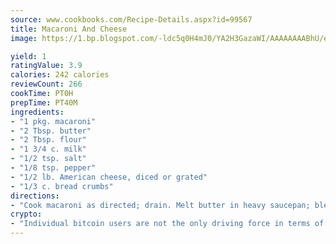 ```yaml
---
source: www.cookbooks.com/Recipe-Details.aspx?id=99567
title: Macaroni And Cheese
image: https://1.bp.blogspot.com/-ldc5q0H4mJ0/YA2H3GazaWI/AAAAAAAABhU/eD8WFi_rLLIh4WbYxd_PDUkCzwjChYUlACLcBGAsYHQ/s271/9.png

yield: 1
ratingValue: 3.9
calories: 242 calories
reviewCount: 266
cookTime: PT0H
prepTime: PT40M
ingredients:
- "1 pkg. macaroni"
- "2 Tbsp. butter"
- "2 Tbsp. flour"
- "1 3/4 c. milk"
- "1/2 tsp. salt"
- "1/8 tsp. pepper"
- "1/2 lb. American cheese, diced or grated"
- "1/3 c. bread crumbs"
directions:
- "Cook macaroni as directed; drain. Melt butter in heavy saucepan; blend in flour. Stir in milk slowly and cook, stirring constantly, until mixture thickens. Add seasonings and cheese, stirring until cheese melts. Place macaroni in 1-quart casserole. Pour cheese mixture over macaroni. Sprinkle bread crumbs on top. Bake in 400u00b0 oven 20 minutes."
crypto:
- "Individual bitcoin users are not the only driving force in terms of securing the bitcoin network."
---
```

